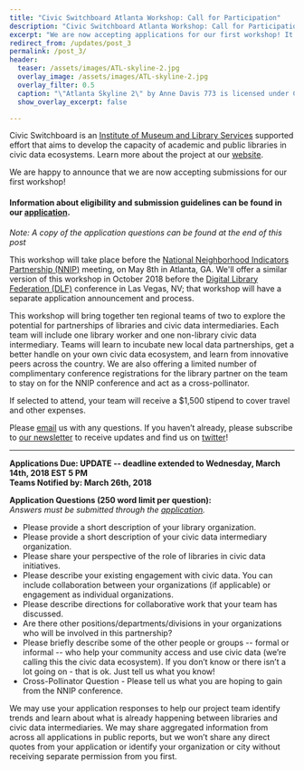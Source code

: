 ```yaml
---
title: "Civic Switchboard Atlanta Workshop: Call for Participation"
description: "Civic Switchboard Atlanta Workshop: Call for Participation"
excerpt: "We are now accepting applications for our first workshop! It will take place before the National Neighborhood Indicators Partnership meeting in Atlanta, GA, in May 2018"
redirect_from: /updates/post_3
permalink: /post_3/
header: 
  teaser: /assets/images/ATL-skyline-2.jpg
  overlay_image: /assets/images/ATL-skyline-2.jpg
  overlay_filter: 0.5
  caption: "\"Atlanta Skyline 2\" by Anne Davis 773 is licensed under CC BY-NC 2.0 https://www.flickr.com/photos/46353871@N00/8424477059"
  show_overlay_excerpt: false

---
```



Civic Switchboard is an [Institute of Museum and Library Services](https://www.imls.gov/) supported effort that aims to develop the capacity of academic and public libraries in civic data ecosystems. Learn more about the project at our [website](https://civic-switchboard.github.io/).   


We are happy to announce that we are now accepting submissions for our first workshop!

#### Information about eligibility and submission guidelines can be found in our [application](https://goo.gl/forms/SxjfR1Y8PI6fZgX42).
*Note: A copy of the application questions can be found at the end of this post*
  

This workshop will take place before the [National Neighborhood Indicators Partnership (NNIP)](https://www.neighborhoodindicators.org/) meeting, on May 8th in Atlanta, GA.  We'll offer a similar version of this workshop in October 2018 before the [Digital Library Federation (DLF)](https://www.diglib.org/) conference in Las Vegas, NV; that workshop will have a separate application announcement and process.


This workshop will bring together ten regional teams of two to explore the potential for partnerships of libraries and civic data intermediaries. Each team will include one library worker and one non-library civic data intermediary. Teams will learn to incubate new local data partnerships, get a better handle on your own civic data ecosystem, and learn from innovative peers across the country. 
We are also offering a limited number of complimentary conference registrations for the library partner on the team to stay on for the NNIP conference and act as a cross-pollinator.

If selected to attend, your team will receive a $1,500 stipend to cover travel and other expenses.  

Please  [email](mailto:civic-switchboard@pitt.edu) us with any questions.  If you haven’t already, please subscribe to [our newsletter](https://civicswitchboard.us17.list-manage.com/subscribe?u=530c4fdb234145e8e1e6b5307&id=3ae069cc9d) to receive updates and find us on [twitter](https://twitter.com/civicswitch)! 

  
---    
**Applications Due: UPDATE -- deadline extended to Wednesday, March 14th, 2018 EST 5 PM**  
**Teams Notified by: March 26th, 2018**  

**Application Questions (250 word limit per question):**   
*Answers must be submitted through the [application](https://goo.gl/forms/SxjfR1Y8PI6fZgX42).*  
* Please provide a short description of your library organization.
* Please provide a short description of your civic data intermediary organization.
* Please share your perspective of the role of libraries in civic data initiatives.
* Please describe your existing engagement with civic data.  You can include collaboration between your organizations (if applicable) or   engagement as individual organizations.  
* Please describe directions for collaborative work that your team has discussed.
* Are there other positions/departments/divisions in your organizations who will be involved in this partnership?
* Please briefly describe some of the other people or groups -- formal or informal -- who help your community access and use civic data   (we’re calling this the civic data ecosystem).  If you don’t know or there isn’t a lot going on - that is ok.  Just tell us what you    know! 
* Cross-Pollinator Question - Please tell us what you are hoping to gain from the NNIP conference.  

We may use your application responses to help our project team identify trends and learn about what is already happening between libraries and civic data intermediaries. We may share aggregated information from across all applications in public reports, but we won’t share any direct quotes from your application or identify your organization or city without receiving separate permission from you first.
